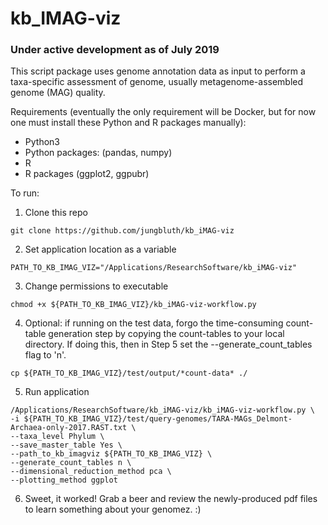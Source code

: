 # kb_IMAG-viz

### Under active development as of July 2019

This script package uses genome annotation data as input to perform a taxa-specific assessment of genome, usually metagenome-assembled genome (MAG) quality.

Requirements (eventually the only requirement will be Docker, but for now one must install these Python and R packages manually):
* Python3
* Python packages: (pandas, numpy)
* R
* R packages (ggplot2, ggpubr)

To run:

1) Clone this repo

```git clone https://github.com/jungbluth/kb_iMAG-viz```

2) Set application location as a variable

```PATH_TO_KB_IMAG_VIZ="/Applications/ResearchSoftware/kb_iMAG-viz"```

3) Change permissions to executable

```chmod +x ${PATH_TO_KB_IMAG_VIZ}/kb_iMAG-viz-workflow.py```

4) Optional: if running on the test data, forgo the time-consuming count-table generation step by copying the count-tables to your local directory. If doing this, then in Step 5 set the --generate_count_tables flag to 'n'.

```cp ${PATH_TO_KB_IMAG_VIZ}/test/output/*count-data* ./```

5) Run application

```
/Applications/ResearchSoftware/kb_iMAG-viz/kb_iMAG-viz-workflow.py \
-i ${PATH_TO_KB_IMAG_VIZ}/test/query-genomes/TARA-MAGs_Delmont-Archaea-only-2017.RAST.txt \
--taxa_level Phylum \
--save_master_table Yes \
--path_to_kb_imagviz ${PATH_TO_KB_IMAG_VIZ} \
--generate_count_tables n \
--dimensional_reduction_method pca \
--plotting_method ggplot
```

6) Sweet, it worked! Grab a beer and review the newly-produced pdf files to learn something about your genomez. :)
